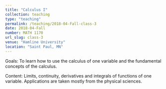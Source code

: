 ```yaml
---
title: "Calculus I"
collection: teaching
type: "teaching"
permalink: /teaching/2018-04-Fall-class-3
date: 2018-04-Fall
number: MATH 1170
url_slug: class-3
venue: "Hamline University"
location: "Saint Paul, MN"
---
```


Goals: To learn how to use the calculus of one variable and the fundamental concepts of the calculus.

Content: Limits, continuity, derivatives and integrals of functions of one variable. Applications are taken mostly from the physical sciences.
